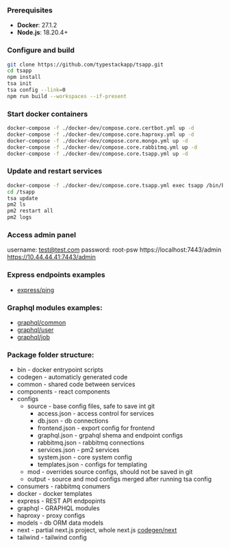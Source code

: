 ### Prerequisites

- **Docker**: 27.1.2
- **Node.js**: 18.20.4+


### Configure and build
```bash
git clone https://github.com/typestackapp/tsapp.git
cd tsapp
npm install
tsa init
tsa config --link=0
npm run build --workspaces --if-present
```

###  Start docker containers
```bash
docker-compose -f ./docker-dev/compose.core.certbot.yml up -d
docker-compose -f ./docker-dev/compose.core.haproxy.yml up -d
docker-compose -f ./docker-dev/compose.core.mongo.yml up -d
docker-compose -f ./docker-dev/compose.core.rabbitmq.yml up -d
docker-compose -f ./docker-dev/compose.core.tsapp.yml up -d
```

### Update and restart services
```bash
docker-compose -f ./docker-dev/compose.core.tsapp.yml exec tsapp /bin/bash
cd /tsapp
tsa update
pm2 ls
pm2 restart all
pm2 logs
```

### Access admin panel
username: test@test.com
password: root-psw
https://localhost:7443/admin
https://10.44.44.41:7443/admin



### Express endpoints examples
- [express/ping](packages/core/express/v1.0/test/[ping].ts)

### Graphql modules examples:
- [graphql/common](packages/core/graphql/common)
- [graphql/user](packages/core/graphql/user)
- [graphql/job](packages/core/graphql/job)
    
### Package folder structure:
- bin - docker entrypoint scripts
- codegen - automaticly generated code
- common - shared code between services
- components - react components
- configs
    - source - base config files, safe to save int git
        - access.json - access control for services
        - db.json - db connections
        - frontend.json - export config for frontend
        - graphql.json - grpahql shema and endpoint configs
        - rabbitmq.json - rabbitmq connections
        - services.json - pm2 services
        - system.json - core system config
        - templates.json - configs for templating
    - mod - overrides source configs, should not be saved in git
    - output - source and mod configs merged after running tsa config
- consumers - rabbitmq conumers
- docker - docker templates
- express - REST API endpopints
- graphql - GRAPHQL modules
- haproxy - proxy configs
- models - db ORM data models
- next - partial next.js project, whole next.js [codegen/next](packages/core/codegen/next)
- tailwind - tailwind config